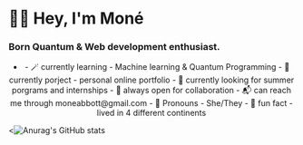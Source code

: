 # 👋🏾 Hey, I'm Moné

### Born Quantum & Web development enthusiast.


<li align ="center">
  - 🪄 currently learning - Machine learning & Quantum Programming 
  - 🔭 currently porject - personal online portfolio 
  - 🌋 currently looking for summer porgrams and internships 
  - 👀 always open for collaboration 
  - 📬 can reach me through moneabbott@gmail.com 
  - 🎏 Pronouns - She/They
  - 🌱 fun fact - lived in 4 different continents 
 </li>



<![Anurag's GitHub stats](https://github-readme-stats.vercel.app/api?username=eiiscue&show_icons=true&theme=graywhite)




<!--
- Helloo! I'm Moné
-  🏳️‍🌈 She/Her 
- I'm a STEM Highschool Sohpmore in Stafford, Va
- Intrest are | Climate scinece | Particle Physics | Abstract Algebra | Calculus | Quantum Computing & Coding | Cats | Cliamte Justice | Robotics  
- Favorites + Hobbies are | Matcha tea | Baking & Cooking | Reading | Gardening | Bird Watching | Film + Photogrpahy 
- Were to find me | Twitter - Eiiscue | Tumblr - Eiiscue | Pintrest - Eiiscue |
-  Specailties | Python | Html + Css | UI Ux design | Quantum Coding | Swift 
- Other Info | Founder of Caeli Collective 
-->
